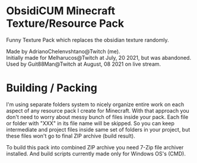 # ObsidiCUM Minecraft Texture/Resource Pack
Funny Texture Pack which replaces the obsidian texture randomly.

Made by AdrianoChelenvshtano@Twitch (me).  
Initially made for Melharucos@Twitch at July, 20 2021, but was abandoned.  
Used by Guit88Man@Twitch at August, 08 2021 on live stream.  

# Building / Packing
I'm using separate folders system to nicely organize entire work on each aspect of any resource pack I create for Minecraft. With that approach you don't need to worry about messy bunch of files inside your pack. Each file or folder with "XXX" in its file name will be skipped. So you can keep intermediate and project files inside same set of folders in your project, but these files won't go to final ZIP archive (build result).

To build this pack into combined ZIP archive you need 7-Zip file archiver installed. And build scripts currently made only for Windows OS's (CMD).
